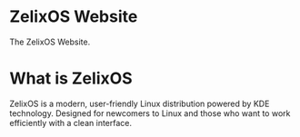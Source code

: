 # ZelixOS Website
The ZelixOS Website.
# What is ZelixOS
ZelixOS is a modern, user-friendly Linux distribution powered by KDE technology. Designed for newcomers to Linux and those who want to work efficiently with a clean interface.
